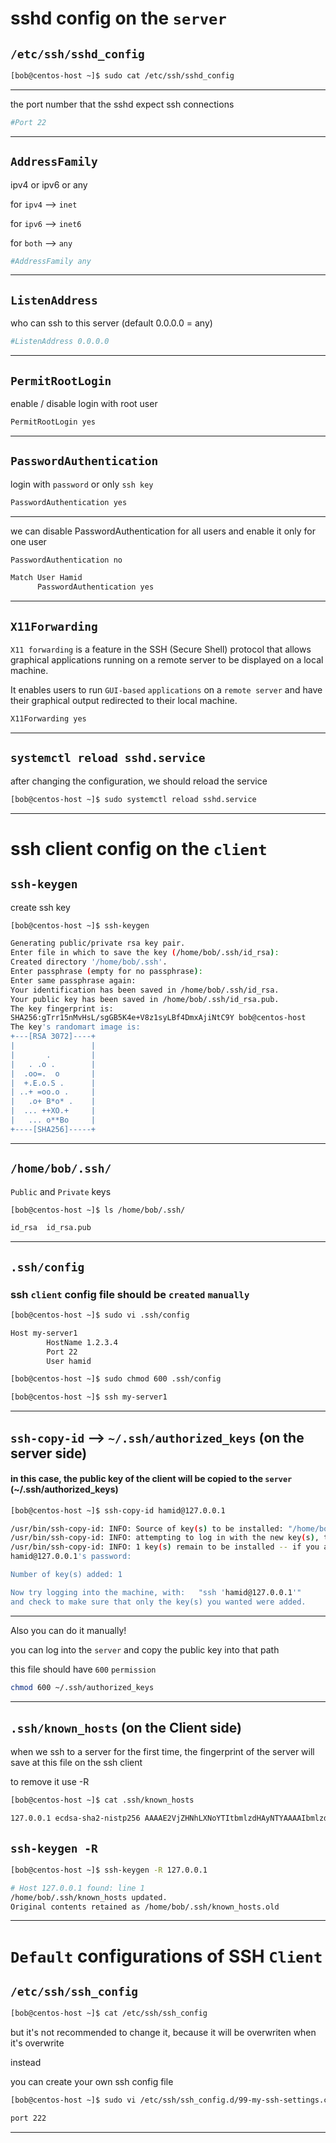 
# sshd config on the `server`


## `/etc/ssh/sshd_config`


```bash
[bob@centos-host ~]$ sudo cat /etc/ssh/sshd_config 
```

________________________________________________________________________________________________


the port number that the sshd expect ssh connections

```bash
#Port 22
```

________________________________________________________________________________________________


## `AddressFamily`


ipv4 or ipv6 or any


for `ipv4`      -->      `inet`

for `ipv6`      -->      `inet6`

for `both`      -->      `any`


```bash
#AddressFamily any
```

________________________________________________________________________________________________


## `ListenAddress`


who can ssh to this server (default 0.0.0.0 = any)

```bash
#ListenAddress 0.0.0.0
```

________________________________________________________________________________________________


## `PermitRootLogin`


enable / disable login with root user

```bash
PermitRootLogin yes
```

________________________________________________________________________________________________


## `PasswordAuthentication`


login with `password` or only `ssh key`

```bash
PasswordAuthentication yes
```

________________________________________________________________________________________________


we can disable PasswordAuthentication for all users and enable it only for one user

```bash
PasswordAuthentication no

Match User Hamid
      PasswordAuthentication yes
```

________________________________________________________________________________________________


## `X11Forwarding`

`X11 forwarding` is a feature in the SSH (Secure Shell) protocol that allows graphical applications running on a remote server to be displayed on a local machine.

It enables users to run `GUI-based` `applications` on a `remote server` and have their graphical output redirected to their local machine.

```bash
X11Forwarding yes
```

________________________________________________________________________________________________


## `systemctl reload sshd.service`

after changing the configuration, we should reload the service

```bash
[bob@centos-host ~]$ sudo systemctl reload sshd.service
```

________________________________________________________________________________________________


# ssh client config on the `client`

## `ssh-keygen`

create ssh key

```bash
[bob@centos-host ~]$ ssh-keygen

Generating public/private rsa key pair.
Enter file in which to save the key (/home/bob/.ssh/id_rsa): 
Created directory '/home/bob/.ssh'.
Enter passphrase (empty for no passphrase): 
Enter same passphrase again: 
Your identification has been saved in /home/bob/.ssh/id_rsa.
Your public key has been saved in /home/bob/.ssh/id_rsa.pub.
The key fingerprint is:
SHA256:gTrr15nMvHsL/sgGB5K4e+V8z1syLBf4DmxAjiNtC9Y bob@centos-host
The key's randomart image is:
+---[RSA 3072]----+
|                 |
|       .         |
|   . .o .        |
|  .oo=.  o       |
|  +.E.o.S .      |
| ..+ =oo.o .     |
|   .o+ B*o* .    |
|  ... ++XO.+     |
|   ... o**Bo     |
+----[SHA256]-----+
```

________________________________________________________________________________________________



## `/home/bob/.ssh/`

`Public` and `Private` keys

```bash
[bob@centos-host ~]$ ls /home/bob/.ssh/

id_rsa  id_rsa.pub
```

________________________________________________________________________________________________


## `.ssh/config`

### ssh `client` config file should be `created` `manually`

```bash
[bob@centos-host ~]$ sudo vi .ssh/config

Host my-server1
        HostName 1.2.3.4
        Port 22
        User hamid
```



```bash
[bob@centos-host ~]$ sudo chmod 600 .ssh/config
```


```bash
[bob@centos-host ~]$ ssh my-server1
```

________________________________________________________________________________________________

## `ssh-copy-id` --> `~/.ssh/authorized_keys` (on the server side)


#### in this case, the public key of the client will be copied to the `server` (~/.ssh/authorized_keys)

```bash
[bob@centos-host ~]$ ssh-copy-id hamid@127.0.0.1

/usr/bin/ssh-copy-id: INFO: Source of key(s) to be installed: "/home/bob/.ssh/id_rsa.pub"
/usr/bin/ssh-copy-id: INFO: attempting to log in with the new key(s), to filter out any that are already installed
/usr/bin/ssh-copy-id: INFO: 1 key(s) remain to be installed -- if you are prompted now it is to install the new keys
hamid@127.0.0.1's password: 

Number of key(s) added: 1

Now try logging into the machine, with:   "ssh 'hamid@127.0.0.1'"
and check to make sure that only the key(s) you wanted were added.
```

________________________________________________________________________________________________



Also you can do it manually!

you can log into the `server` and copy the public key into that path

this file should have `600` `permission`

```bash
chmod 600 ~/.ssh/authorized_keys
```

________________________________________________________________________________________________


## `.ssh/known_hosts` (on the Client side)

when we ssh to a server for the first time, the fingerprint of the server will save at this file on the ssh client

to remove it use -R

```bash
[bob@centos-host ~]$ cat .ssh/known_hosts

127.0.0.1 ecdsa-sha2-nistp256 AAAAE2VjZHNhLXNoYTItbmlzdHAyNTYAAAAIbmlzdHAyNTYAAABBBFU81eko9npTtVm3ZEoCZrKAoL7WvcTb1L9BWOc5EdaX+lMoJGkQPMX7SRja7kOymQe4ZBJGqdSg75SzpJtble4=
```



## `ssh-keygen -R`

```bash
[bob@centos-host ~]$ ssh-keygen -R 127.0.0.1

# Host 127.0.0.1 found: line 1
/home/bob/.ssh/known_hosts updated.
Original contents retained as /home/bob/.ssh/known_hosts.old
```

________________________________________________________________________________________________

# `Default` configurations of SSH `Client`

## `/etc/ssh/ssh_config`


```bash
[bob@centos-host ~]$ cat /etc/ssh/ssh_config
```

but it's not recommended to change it, because it will be overwriten when it's overwrite

instead

you can create your own ssh config file


```bash
[bob@centos-host ~]$ sudo vi /etc/ssh/ssh_config.d/99-my-ssh-settings.conf

port 222 
```

________________________________________________________________________________________________
